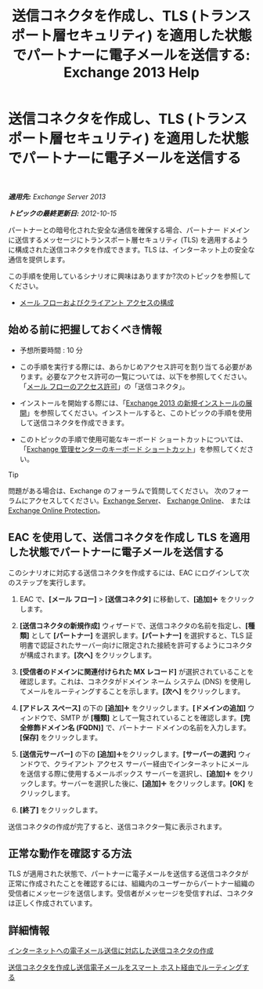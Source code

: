 ﻿---
title: '送信コネクタを作成し、TLS (トランスポート層セキュリティ) を適用した状態でパートナーに電子メールを送信する: Exchange 2013 Help'
TOCTitle: 送信コネクタを作成し、TLS (トランスポート層セキュリティ) を適用した状態でパートナーに電子メールを送信する
ms:assetid: ff2abefc-dd3e-4431-b947-df942fbf82d9
ms:mtpsurl: https://technet.microsoft.com/ja-jp/library/JJ657514(v=EXCHG.150)
ms:contentKeyID: 49896574
ms.date: 04/24/2018
mtps_version: v=EXCHG.150
ms.translationtype: HT
---

# 送信コネクタを作成し、TLS (トランスポート層セキュリティ) を適用した状態でパートナーに電子メールを送信する

 

_**適用先:** Exchange Server 2013_

_**トピックの最終更新日:** 2012-10-15_

パートナーとの暗号化された安全な通信を確保する場合、パートナー ドメインに送信するメッセージにトランスポート層セキュリティ (TLS) を適用するように構成された送信コネクタを作成できます。TLS は、インターネット上の安全な通信を提供します。

この手順を使用しているシナリオに興味はありますか?次のトピックを参照してください。

  - [メール フローおよびクライアント アクセスの構成](configure-mail-flow-and-client-access-exchange-2013-help.md)

## 始める前に把握しておくべき情報

  - 予想所要時間 : 10 分

  - この手順を実行する際には、あらかじめアクセス許可を割り当てる必要があります。必要なアクセス許可の一覧については、以下を参照してください。「[メール フローのアクセス許可](mail-flow-permissions-exchange-2013-help.md)」の「送信コネクタ」。

  - インストールを開始する際には、「[Exchange 2013 の新規インストールの展開](deploy-a-new-installation-of-exchange-2013-exchange-2013-help.md)」を参照してください。インストールすると、このトピックの手順を使用して送信コネクタを作成できます。

  - このトピックの手順で使用可能なキーボード ショートカットについては、「[Exchange 管理センターのキーボード ショートカット](keyboard-shortcuts-in-the-exchange-admin-center-exchange-online-protection-help.md)」を参照してください。


> [!TIP]
> 問題がある場合は、Exchange のフォーラムで質問してください。 次のフォーラムにアクセスしてください。<A href="https://go.microsoft.com/fwlink/p/?linkid=60612">Exchange Server</A>、 <A href="https://go.microsoft.com/fwlink/p/?linkid=267542">Exchange Online</A>、 または <A href="https://go.microsoft.com/fwlink/p/?linkid=285351">Exchange Online Protection</A>。



## EAC を使用して、送信コネクタを作成し TLS を適用した状態でパートナーに電子メールを送信する

このシナリオに対応する送信コネクタを作成するには、EAC にログインして次のステップを実行します。

1.  EAC で、**\[メール フロー\]** \> **\[送信コネクタ\]** に移動して、**\[追加\]**![\[追加\] アイコン](images/JJ218640.c1e75329-d6d7-4073-a27d-498590bbb558(EXCHG.150).gif "[追加] アイコン") をクリックします。

2.  **\[送信コネクタの新規作成\]** ウィザードで、送信コネクタの名前を指定し、**\[種類\]** として **\[パートナー\]** を選択します。**\[パートナー\]** を選択すると、TLS 証明書で認証されたサーバー向けに限定された接続を許可するようにコネクタが構成されます。**\[次へ\]** をクリックします。

3.  **\[受信者のドメインに関連付けられた MX レコード\]** が選択されていることを確認します。これは、コネクタがドメイン ネーム システム (DNS) を使用してメールをルーティングすることを示します。**\[次へ\]** をクリックします。

4.  **\[アドレス スペース\]** の下の **\[追加\]**![\[追加\] アイコン](images/JJ218640.c1e75329-d6d7-4073-a27d-498590bbb558(EXCHG.150).gif "[追加] アイコン") をクリックします。**\[ドメインの追加\]** ウィンドウで、SMTP が **\[種類\]** として一覧されていることを確認します。**\[完全修飾ドメイン名 (FQDN)\]** で、パートナー ドメインの名前を入力します。**\[保存\]** をクリックします。

5.  **\[送信元サーバー\]** の下の **\[追加\]**![\[追加\] アイコン](images/JJ218640.c1e75329-d6d7-4073-a27d-498590bbb558(EXCHG.150).gif "[追加] アイコン")をクリックします。**\[サーバーの選択\]** ウィンドウで、クライアント アクセス サーバー経由でインターネットにメールを送信する際に使用するメールボックス サーバーを選択し、**\[追加\]**![\[追加\] アイコン](images/JJ218640.c1e75329-d6d7-4073-a27d-498590bbb558(EXCHG.150).gif "[追加] アイコン") をクリックします。サーバーを選択した後に、**\[追加\]**![\[追加\] アイコン](images/JJ218640.c1e75329-d6d7-4073-a27d-498590bbb558(EXCHG.150).gif "[追加] アイコン") をクリックします。**\[OK\]** をクリックします。

6.  **\[終了\]** をクリックします。

送信コネクタの作成が完了すると、送信コネクタ一覧に表示されます。

## 正常な動作を確認する方法

TLS が適用された状態で、パートナーに電子メールを送信する送信コネクタが正常に作成されたことを確認するには、組織内のユーザーからパートナー組織の受信者にメッセージを送信します。受信者がメッセージを受信すれば、コネクタは正しく作成されています。

## 詳細情報

[インターネットへの電子メール送信に対応した送信コネクタの作成](create-a-send-connector-for-email-sent-to-the-internet-exchange-2013-help.md)

[送信コネクタを作成し送信電子メールをスマート ホスト経由でルーティングする](create-a-send-connector-to-route-outbound-email-through-a-smart-host-exchange-2013-help.md)

